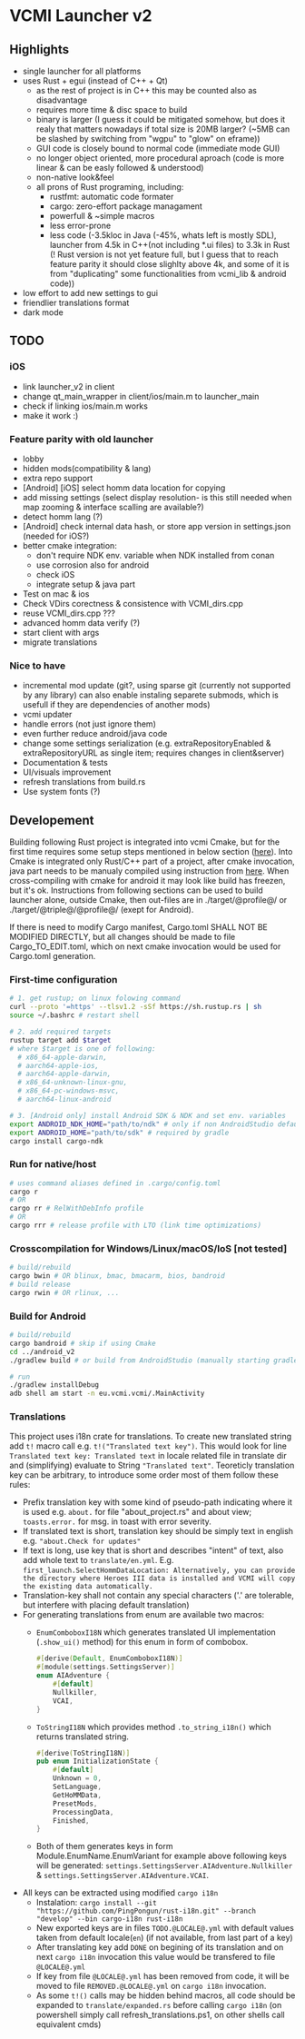 # VCMI Launcher v2

## Highlights

- single launcher for all platforms
- uses Rust + egui (instead of C++ + Qt)
  - as the rest of project is in C++ this may be counted also as disadvantage
  - requires more time & disc space to build
  - binary is larger (I guess it could be mitigated somehow, but does it realy that matters nowadays if total size is 20MB larger? (~5MB can be slashed by switching from "wgpu" to "glow" on eframe))
  - GUI code is closely bound to normal code (immediate mode GUI)
  - no longer object oriented, more procedural aproach (code is more linear & can be easly followed & understood)
  - non-native look&feel
  - all prons of Rust programing, including:
    - rustfmt: automatic code formater
    - cargo: zero-effort package managament
    - powerfull & ~simple macros
    - less error-prone
    - less code (-3.5kloc in Java (-45%, whats left is mostly SDL), launcher from 4.5k in C++(not including *.ui files) to 3.3k in Rust (! Rust version is not yet feature full, but I guess that to reach feature parity it should close slighlty above 4k, and some of it is from "duplicating" some functionalities from vcmi_lib & android code))
- low effort to add new settings to gui
- friendlier translations format
- dark mode

## TODO

### iOS

- link launcher_v2 in client
- change qt_main_wrapper in client/ios/main.m to launcher_main
- check if linking ios/main.m works
- make it work :)

### Feature parity with old launcher

- lobby
- hidden mods(compatibility & lang)
- extra repo support
- [Android] [iOS] select homm data location for copying
- add missing settings (select display resolution- is this still needed when map zooming & interface scalling are available?)
- detect homm lang (?)
- [Android] check internal data hash, or store app version in settings.json (needed for iOS?)
- better cmake integration:
  - don't require NDK env. variable when NDK installed from conan
  - use corrosion also for android
  - check iOS
  - integrate setup & java part
- Test on mac & ios
- Check VDirs corectness & consistence with VCMI_dirs.cpp
- reuse VCMI_dirs.cpp ???
- advanced homm data verify (?)
- start client with args
- migrate translations

### Nice to have

- incremental mod update (git?, using sparse git (currently not supported by any library) can also enable instaling separete submods, which is usefull if they are dependencies of another mods)
- vcmi updater
- handle errors (not just ignore them)
- even further reduce android/java code
- change some settings serialization (e.g. extraRepositoryEnabled & extraRepositoryURL as single item; requires changes in client&server)
- Documentation & tests
- UI/visuals improvement
- refresh translations from build.rs
- Use system fonts (?)

## Developement

Building following Rust project is integrated into vcmi Cmake, but for the first time requires some setup steps mentioned in below section ([here](#first-time-configuration)). Into Cmake is integrated only Rust/C++ part of a project, after cmake invocation, java part needs to be manualy compiled using instruction from [here](#build-for-android). When cross-compiling with cmake for android it may look like build has freezen, but it's ok.
Instructions from following sections can be used to build launcher alone, outside Cmake, then out-files are in ./target/@profile@/ or ./target/@triple@/@profile@/ (exept for Android).

If there is need to modify Cargo manifest, Cargo.toml SHALL NOT BE MODIFIED DIRECTLY, but all changes should be made to file Cargo_TO_EDIT.toml, which on next cmake invocation would be used for Cargo.toml generation.

### First-time configuration

```bash
# 1. get rustup; on linux folowing command
curl --proto '=https' --tlsv1.2 -sSf https://sh.rustup.rs | sh
source ~/.bashrc # restart shell

# 2. add required targets
rustup target add $target 
# where $target is one of following: 
  # x86_64-apple-darwin, 
  # aarch64-apple-ios, 
  # aarch64-apple-darwin, 
  # x86_64-unknown-linux-gnu, 
  # x86_64-pc-windows-msvc, 
  # aarch64-linux-android

# 3. [Android only] install Android SDK & NDK and set env. variables
export ANDROID_NDK_HOME="path/to/ndk" # only if non AndroidStudio default 
export ANDROID_HOME="path/to/sdk" # required by gradle
cargo install cargo-ndk
```

### Run for native/host

```bash
# uses command aliases defined in .cargo/config.toml
cargo r 
# OR
cargo rr # RelWithDebInfo profile
# OR
cargo rrr # release profile with LTO (link time optimizations)
```

### Crosscompilation for Windows/Linux/macOS/IoS [not tested]

```bash
# build/rebuild
cargo bwin # OR blinux, bmac, bmacarm, bios, bandroid
# build release
cargo rwin # OR rlinux, ...
```

### Build for Android

```bash
# build/rebuild
cargo bandroid # skip if using Cmake
cd ../android_v2
./gradlew build # or build from AndroidStudio (manually starting gradlew throws errors & fails: on SDL part)

# run
./gradlew installDebug
adb shell am start -n eu.vcmi.vcmi/.MainActivity
```

### Translations

This project uses i18n crate for translations. To create new translated string add `t!` macro call e.g. `t!("Translated text key")`. This would look for line `Translated text key: Translated text` in locale related file in translate dir and (simplifying) evaluate to String `"Translated text"`.
Teoreticly translation key can be arbitrary, to introduce some order most of them follow these rules:

- Prefix translation key with some kind of pseudo-path indicating where it is used e.g. `about.` for file "about_project.rs" and about view; `toasts.error.` for msg. in toast with error severity.
- If translated text is short, translation key should be simply text in english e.g. `"about.Check for updates"`
- If text is long, use key that is short and describes "intent" of text, also add whole text to `translate/en.yml`. E.g. `first_launch.SelectHommDataLocation: Alternatively, you can provide the directory where Heroes III data is installed and VCMI will copy the existing data automatically.`
- Translation-key shall not contain any special characters ('.' are tolerable, but interfere with placing default translation)
- For generating translations from enum are available two macros:
  - `EnumComboboxI18N` which generates translated UI implementation (`.show_ui()` method) for this enum in form of combobox.

    ```Rust
    #[derive(Default, EnumComboboxI18N)]
    #[module(settings.SettingsServer)]
    enum AIAdventure {
        #[default]
        Nullkiller,
        VCAI,
    }
    ```

  - `ToStringI18N` which provides method `.to_string_i18n()` which returns translated string.
  
    ```Rust
    #[derive(ToStringI18N)]
    pub enum InitializationState {
        #[default]
        Unknown = 0,
        SetLanguage,
        GetHoMMData,
        PresetMods,
        ProcessingData,
        Finished,
    }
    ```

  - Both of them generates keys in form Module.EnumName.EnumVariant for example above following keys will be generated: `settings.SettingsServer.AIAdventure.Nullkiller` & `settings.SettingsServer.AIAdventure.VCAI`.
- All keys can be extracted using modified `cargo i18n`
  - Instalation: `cargo install --git "https://github.com/PingPongun/rust-i18n.git" --branch "develop" --bin cargo-i18n rust-i18n`
  - New exported keys are in files `TODO.@LOCALE@.yml` with default values taken from default locale(`en`) (if not available, from last part of a key)
  - After translating key add `DONE` on begining of its translation and on next `cargo i18n` invocation this value would be transfered to file `@LOCALE@.yml`
  - If key from file `@LOCALE@.yml` has been removed from code, it will be moved to file `REMOVED.@LOCALE@.yml` on `cargo i18n` invocation.
  - As some `t!()` calls may be hidden behind macros, all code should be expanded to `translate/expanded.rs` before calling `cargo i18n` (on powershell simply call refresh_translations.ps1, on other shells call equivalent cmds)
